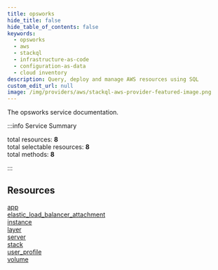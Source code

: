 ```yaml
---
title: opsworks
hide_title: false
hide_table_of_contents: false
keywords:
  - opsworks
  - aws
  - stackql
  - infrastructure-as-code
  - configuration-as-data
  - cloud inventory
description: Query, deploy and manage AWS resources using SQL
custom_edit_url: null
image: /img/providers/aws/stackql-aws-provider-featured-image.png
---
```


The opsworks service documentation.

:::info Service Summary

<div class="row">
<div class="providerDocColumn">
<span>total resources:&nbsp;<b>8</b></span><br />
<span>total selectable resources:&nbsp;<b>8</b></span><br />
<span>total methods:&nbsp;<b>8</b></span><br />
</div>
</div>

:::

## Resources
<div class="row">
<div class="providerDocColumn">
<a href="/providers/aws/opsworks/app/">app</a><br />
<a href="/providers/aws/opsworks/elastic_load_balancer_attachment/">elastic_load_balancer_attachment</a><br />
<a href="/providers/aws/opsworks/instance/">instance</a><br />
<a href="/providers/aws/opsworks/layer/">layer</a>
</div>
<div class="providerDocColumn">
<a href="/providers/aws/opsworks/server/">server</a><br />
<a href="/providers/aws/opsworks/stack/">stack</a><br />
<a href="/providers/aws/opsworks/user_profile/">user_profile</a><br />
<a href="/providers/aws/opsworks/volume/">volume</a>
</div>
</div>